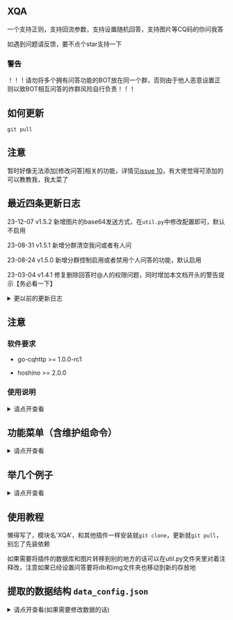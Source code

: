 ## XQA

一个支持正则，支持回流参数，支持设置随机回答，支持图片等CQ码的你问我答

如遇到问题请反馈，要不点个star支持一下

### 警告

！！！请勿将多个拥有问答功能的BOT放在同一个群，否则由于他人恶意设置正则以致BOT相互问答的炸群风险自行负责！！！

## 如何更新

```
git pull
```

## 注意

暂时好像无法添加[修改问答]相关的功能，详情见[issue 10](https://github.com/azmiao/XQA/issues/10)，有大佬觉得可添加的可以教教我，我太菜了

## 最近四条更新日志

23-12-07    v1.5.2  新增图片的base64发送方式，在`util.py`中修改配置即可，默认不启用

23-08-31    v1.5.1  新增分群清空我问或者有人问

23-08-24    v1.5.0  新增分群控制启用或者禁用个人问答的功能，默认启用

23-03-04    v1.4.1  修复删除回答时@人的权限问题，同时增加本文档开头的警告提示【务必看一下】

<details>
<summary>更以前的更新日志</summary>

23-02-05    v1.4.0  新增部分自定义配置在`util.py`中

22-12-08    v1.3.4  复制问答功能新增参数，方便群被封后转移数据，详情见下方维护组命令

22-09-26    v1.3.3  全群不要回答的时候缩减显示长度，[issue #8](https://github.com/azmiao/XQA/issues/8)

22-08-25    v1.3.2  修复普通人可以删除有人问的BUG~~呜呜，为什么现在才有人提醒我~~

22-08-25    v1.3.1  默认接入[@morarity123](https://github.com/morarity123)的自定义词库，比星乃的宽容

22-08-24    v1.3.0  【强烈建议更新】接入敏感词系统，防止出事

22-07-10    v1.2.2  兼容gocq的1.0.0-rc2及以上版本，并修复因为修复问题导致的问题

22-06-28    v1.2.1  改回以前的保存格式，方便转移以及其他可能的操作，修复一些可能出现的问题

22-06-24    v1.2.0  支持下载图片，以防图片过期，从旧版更新请务必使用命令`.xqa_format_data`格式化一次，感谢[@morarity123](https://github.com/morarity123)

22-06-01    v1.1.1  修复图片CQ码存储问题，emmm正则表达式写错了2333

22-05-26    v1.1.0  添加功能“看看全群问M”，“全群不要回答N”，“复制问答from..to..”，修正有人问权限错误

</details>

## 注意

### 软件要求

 + go-cqhttp >= 1.0.0-rc1

 + hoshino >= 2.0.0

### 使用说明

<details>
<summary>请点开查看</summary>

> 设置方式：
+ 支持多行匹配
+ 支持小表情，@人等
+ 支持图片，图片采用本地下载保存，永远不会过期

> 问题设置
+ 支持正则表达式
+ 需要回流请用英文括号分组
+ 只有群管理员可以设置有人问，维护组设置的全群问无特殊权限，等同于有人问，只是相当于多个群同时设置有人问，仅仅是方便维护组的功能

> 回答设置
+ 支持随机回复，用'#'分割回答，可以随机回复这几个回答，加上反斜杠形成'\#'就不会分割
+ 回流用$加数字，$1对应问题中第一个括号里的内容，$2就是第二个，以此类推

> 如何回答
+ 回答时优先完全匹配问题，匹配不到才正则匹配
+ 回答顺序按照设置顺序倒序，后设置的先回答
+ 优先返回第一个匹配到的问题对应的回答
+ 优先回答个人问，匹配不到再回答有人问

> 查看问题
+ 显示原始的问题，不会转义正则表达式
+ 显示顺序按照设置顺序，先设置的显示在前面
+ 普通群员和群管理员都可以查看或搜索：有人问和我问
+ 群管理员可以使用查问答@某人，查看他设置的个人问答，也可加搜索参数
+ 维护组使用看看全群问，可以在所有群里搜索问题

> 不要回答
+ 普通群员可以删除自己的问答，群管理员可以删除有人问
+ 群管理可以使用@某人不要回答，来删除某个群员的个人问答
+ 维护组使用全群不要回答，可以在所有群里都删除某个问答，某个群没有这个问答就跳过

> 添加/删除敏感词
+ 仅限维护组使用，添加敏感词可立刻作用于所有群
+ 支持一次添加多个敏感词或者删除多个敏感词，以空格相隔
+ 仅在使用XQA自带的敏感词库时生效

</details>

## 功能菜单（含维护组命令）

<details>
<summary>请点开查看</summary>

### 一般功能

| 功能命令     | 介绍                           |
|:---------|:-----------------------------|
| 我问A你答B   | 设置个人问题                       |
| 有人问C你答D  | 群管理员设置全群问答                   |
| 查问答@某人   | 限群管理单独查某人的全部问答               |
| 查问答@某人G  | 限群管理单独搜索某人的问答，G为搜索内容         |
| 不要回答H    | 删除某个回答H，优先删除我问其次删除有人问，一次只删一个 |
| @某人不要回答H | 限群管理删除某人的某个回答H               |
| 看看有人问    | 看全群设置的问题                     |
| 看看有人问X   | 搜索全群设置的问题，X为搜索内容             |
| 看看我问     | 看自己设置的问题                     |
| 看看我问Y    | 搜索自己设置的问题，Y为搜索内容             |

### 维护组命令

| 功能命令                  | 介绍                                                                                     |
|:----------------------|:---------------------------------------------------------------------------------------|
| 全群问E你答F               | 维护组设置bot所加的所有群都回答的内容                                                                   |
| 看看全群问M                | 维护组搜索所有群的有人问，M为搜索内容                                                                    |
| 全群不要回答N               | 维护组在每个群的有人问里都删除某个问答，没有就跳过                                                              |
| 复制问答from群号1to群号2      | 仅将群号1的有人问复制到群号2<br>例如：复制问答from11248to114514<br>注：该功能是为了bot新加群方便快速复制其他群的有人问过来，正常情况不建议使用 |
| 复制问答from群号1to群号2-self | 将群号1的个人问答复制到群号2<br>例如：复制问答from11248to114514-self                                       |
| 复制问答from群号1to群号2-full | 将群号1的全部问答（有人问+个人问答）复制到群号2<br>例如：复制问答from11248to114514-full                             |
| XQA新增敏感词 A B C        | 维护组可一次添加不限数量的敏感词，每个敏感词需要用空格隔开                                                          | 
| XQA删除敏感词 A B C        | 维护组可一次删除不限数量的敏感词，每个敏感词需要用空格隔开                                                          |
| XQA禁用我问               | 维护组可在某个群发送命令以禁用该群的个人问答相关功能，默认启用                                                        |
| XQA启用我问               | 维护组可在某个群发送命令以启用该群的个人问答相关功能                                                             |
| XQA清空本群所有我问           | 维护组可在某个群发送命令以清空该群所有人设置的我问                                                              |
| XQA清空本群所有有人问          | 维护组可在某个群发送命令以清空该群的有人问                                                                  |

### 维护组附赠功能

>   如果之前使用过艾琳佬的[eqa](https://github.com/pcrbot/erinilis-modules/tree/master/eqa)，可以通过该功能将数据提取出来，不会删除原文件
    但请确保modules下有eqa，且eqa启用不启用均可

>   注意：移动数据只能移动每个群的有人问和我问，eqa的能多个群的有人问这里只能复制一个群(创建该有人问的那个群)，本插件里多群问答请使用全群问
    其他正则匹配的内容可能无法复制过来，您可以参照文末数据结构自己修改data_config.json

    总结:
    第一个命令：eqa的db数据 -> db_config.json -> data_config.json，有需要的请修改data_config.json
    第二个命令：data_config.json -> data.sqlite数据库(本插件使用的数据库)

| 功能命令              | 介绍                                                 |
|:------------------|:---------------------------------------------------|
| .xqa_extract_data | 提取数据，注意：点号别漏                                       |
| .xqa_write_data   | 将上一步提取的数据写入数据库，原有xqa的相同问答会被覆盖                      |
| .xqa_format_data  | 格式化数据，危险命令，只有从旧版本更新到v1.2.0才需要使用，首次安装就>=1.2.0的不需要使用 |

</details>

## 举几个例子

<details>
<summary>请点开查看</summary>

#### 设置问题

- 我问111你答222
  
    发送：111

    bot回复：222

- 我问(.{0,19})我(.{0,19})你答$1优衣酱$2
  
    发送：抱着我可爱的自己

    bot回复：抱着优衣酱可爱的自己

- 有人问333你答444#555#666

    发送：333

    bot回复：444或者555或者666，这里是随机发送

- 有人问(这里是某张图片)你答啊哈哈哈，寄汤来咯

    发送：(刚才某张图片)

    bot回复：啊哈哈哈，寄汤来咯

- 我问(.{1,19})饿了你答不准饿

    发送：我饿了

    bot回复：不准饿

#### 查看我问

- 看看我问

    bot回复：(你的所有问答)

- 看看我问123

    bot回复：(和123有关的你的所有问答)

#### 管理员查问答

- 查问答@某人

    bot回复：(这个人的所有问答)

- 查问答@某人456

    bot回复：(这个人的和456有关的所有问答)

</details>

## 使用教程

懒得写了，模块名'XQA'，和其他插件一样安装就`git clone`，更新就`git pull`，别忘了先装依赖

如果需要将插件的数据库和图片转移到别的地方的话可以在util.py文件夹里对着注释改，注意如果已经设置问答要将db和img文件夹也移动到新的存放地

## 提取的数据结构 `data_config.json`

<details>
<summary>请点开查看(如果需要修改数据的话)</summary>

```
注："all"为有人问
保留全部CQ码，转移过来的图片依旧保持绝对目录，新设置的图片只用缓存
全部不转义，仅有问题由正则，正则就直接写正则匹配表达式
仅有回答里有回流，回流符号$直接写不用转义

{
    "qq群1": {
        "all": {
            "问题1": [
                "回答1",
                "回答2",
                "回答3"
            ],
            "问题2": [
                "回答"
            ]
        },
        "群员qq1": {
            "问题1": [
                "回答"
            ]
        },
        "群员qq2": {
            "问题1": [
                "回答"
            ]
        }
    },
    "qq群2": {
        "all": {
            "问题1": [
                "回答"
            ]
        }
}
```

</details>
